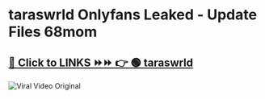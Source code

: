 
 # taraswrld Onlyfans Leaked - Update Files 68mom

## <h2><a href="https://clipsfans.com/taraswrld&ref=git">🔗 Click to LINKS ⏩⏩ 👉 🟢 taraswrld </a></h2>

<a href="https://clipsfans.com/taraswrld&ref=git" rel="nofollow" data-target="animated-image.originalLink"><img src="https://i.ibb.co.com/xMMVF88/686577567.gif" alt="Viral Video Original" style="max-width: 100%; display: inline-block;" data-target="animated-image.originalImage"></a>

